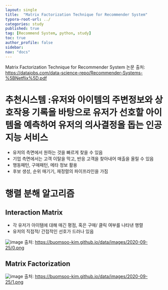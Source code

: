 ```yaml
---
layout: single
title:  "Matrix Factorization Technique for Recommender System"
typora-root-url: ../
categories: study
published: true
tag: [Recommend System, python, study]
toc: true
author_profile: false
sidebar: 
nav: "docs"
---
```


Matrix Factorization Technique for Recommender System
논문 출처: https://datajobs.com/data-science-repo/Recommender-Systems-%5BNetflix%5D.pdf

# 추천시스템 :유저와 아이템의 주변정보와 상호작용 기록을 바탕으로 유저가 선호할 아이템을 예측하여 유저의 의사결정을 돕는 인공지능 서비스

- 유저의 측면에서 원하는 것을 빠르게 찾을 수 있음
- 기업 측면에서는 고객 이탈을 막고, 반응 고객을 찾아내어 매출을 올릴 수 있음
- 행동패턴, 구매패턴, 메타 정보 활용
- 후보 생성, 순위 매기기, 재정렬의 파이프라인을 가짐
  
# 행렬 분해 알고리즘
## Interaction Matrix
- 각 유저가 아이템에 대해 매긴 평점, 혹은 구매/ 클릭 여부를 나타낸 행렬
- 유저의 직접적/ 간접적인 선호가 드러나 있음

![image](https://github.com/yujinp0/yujinp0.github.io/assets/138744622/7a3cffa4-fa4a-4114-aafb-994bbc4f7cf9)
출처: https://buomsoo-kim.github.io/data/images/2020-09-25/0.png

## Matrix Factorization
![image](https://github.com/yujinp0/yujinp0.github.io/assets/138744622/50797d70-dfa3-44d4-bcd7-e1572125216b)
출처: https://buomsoo-kim.github.io/data/images/2020-09-25/1.png

#

#











































